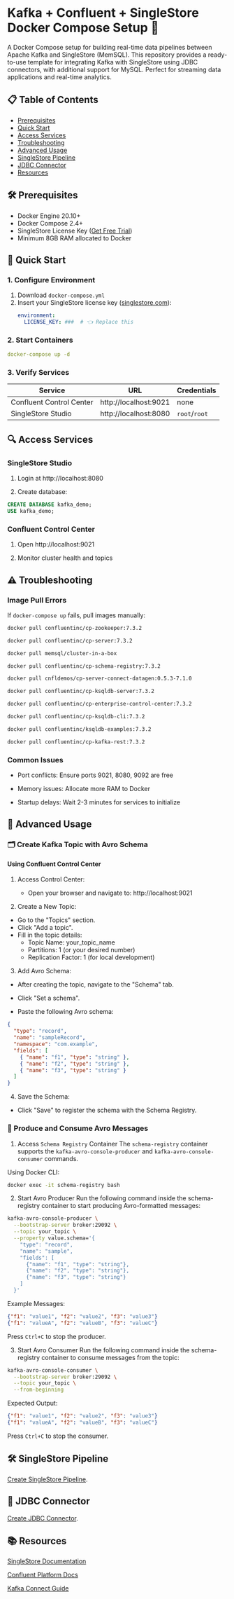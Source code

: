 # Kafka + Confluent + SingleStore Docker Compose Setup 🐳

A Docker Compose setup for building real-time data pipelines between Apache Kafka and SingleStore (MemSQL). This repository provides a ready-to-use template for integrating Kafka with SingleStore using JDBC connectors, with additional support for MySQL. Perfect for streaming data applications and real-time analytics.

## 📋 Table of Contents

- [Prerequisites](#-prerequisites)
- [Quick Start](#-quick-start)
- [Access Services](#-access-services)
- [Troubleshooting](#-troubleshooting)
- [Advanced Usage](#-advanced-usage)
- [SingleStore Pipeline](#-singlestore-pipeline)
- [JDBC Connector](#-jdbc-connector)
- [Resources](#-resources)

## 🛠 Prerequisites

- Docker Engine 20.10+
- Docker Compose 2.4+
- SingleStore License Key ([Get Free Trial](https://portal.singlestore.com))
- Minimum 8GB RAM allocated to Docker

## 🚀 Quick Start

### 1. Configure Environment

1. Download `docker-compose.yml`
2. Insert your SingleStore license key ([singlestore.com](https://www.singlestore.com/)):
   ```yaml
   environment:
     LICENSE_KEY: ###  # 👈 Replace this
   ```

### 2. Start Containers

```yaml
docker-compose up -d
```

### 3. Verify Services

| Service                  | URL                   | Credentials   |
| ------------------------ | --------------------- | ------------- |
| Confluent Control Center | http://localhost:9021 | none          |
| SingleStore Studio       | http://localhost:8080 | `root`/`root` |

## 🔍 Access Services

### SingleStore Studio

1. Login at http://localhost:8080

2. Create database:

```sql
CREATE DATABASE kafka_demo;
USE kafka_demo;
```

### Confluent Control Center

1. Open http://localhost:9021

2. Monitor cluster health and topics

## ⚠️ Troubleshooting

### Image Pull Errors

If `docker-compose up` fails, pull images manually:

```bash
docker pull confluentinc/cp-zookeeper:7.3.2

docker pull confluentinc/cp-server:7.3.2

docker pull memsql/cluster-in-a-box

docker pull confluentinc/cp-schema-registry:7.3.2

docker pull cnfldemos/cp-server-connect-datagen:0.5.3-7.1.0

docker pull confluentinc/cp-ksqldb-server:7.3.2

docker pull confluentinc/cp-enterprise-control-center:7.3.2

docker pull confluentinc/cp-ksqldb-cli:7.3.2

docker pull confluentinc/ksqldb-examples:7.3.2

docker pull confluentinc/cp-kafka-rest:7.3.2
```

### Common Issues

- Port conflicts: Ensure ports 9021, 8080, 9092 are free

- Memory issues: Allocate more RAM to Docker

- Startup delays: Wait 2-3 minutes for services to initialize

## 🔧 Advanced Usage

### 🗂 Create Kafka Topic with Avro Schema

#### Using Confluent Control Center

1. Access Control Center:

   - Open your browser and navigate to:
     http://localhost:9021

2. Create a New Topic:

- Go to the "Topics" section.
- Click "Add a topic".
- Fill in the topic details:
  - Topic Name: your_topic_name
  - Partitions: 1 (or your desired number)
  - Replication Factor: 1 (for local development)

3. Add Avro Schema:

- After creating the topic, navigate to the "Schema" tab.

- Click "Set a schema".

- Paste the following Avro schema:

```json
{
  "type": "record",
  "name": "sampleRecord",
  "namespace": "com.example",
  "fields": [
    { "name": "f1", "type": "string" },
    { "name": "f2", "type": "string" },
    { "name": "f3", "type": "string" }
  ]
}
```

4. Save the Schema:

- Click "Save" to register the schema with the Schema Registry.

### 📨 Produce and Consume **Avro** Messages

1. Access `Schema Registry` Container
   The `schema-registry` container supports the `kafka-avro-console-producer` and `kafka-avro-console-consumer` commands.

Using Docker CLI:

```bash
docker exec -it schema-registry bash
```

2. Start Avro Producer
   Run the following command inside the schema-registry container to start producing Avro-formatted messages:

```bash
kafka-avro-console-producer \
  --bootstrap-server broker:29092 \
  --topic your_topic \
  --property value.schema='{
    "type": "record",
    "name": "sample",
    "fields": [
      {"name": "f1", "type": "string"},
      {"name": "f2", "type": "string"},
      {"name": "f3", "type": "string"}
    ]
  }'
```

Example Messages:

```json
{"f1": "value1", "f2": "value2", "f3": "value3"}
{"f1": "valueA", "f2": "valueB", "f3": "valueC"}
```

Press `Ctrl+C` to stop the producer.

3. Start Avro Consumer
   Run the following command inside the schema-registry container to consume messages from the topic:

```bash
kafka-avro-console-consumer \
  --bootstrap-server broker:29092 \
  --topic your_topic \
  --from-beginning
```

Expected Output:

```json
{"f1": "value1", "f2": "value2", "f3": "value3"}
{"f1": "valueA", "f2": "valueB", "f3": "valueC"}
```

Press `Ctrl+C` to stop the consumer.

## 🛠 SingleStore Pipeline

[Create SingleStore Pipeline](https://github.com/Fahad-Alsubaihi/Kafka-Confluent-SingleStore-Docker-compose/blob/main/SingleStore-Pipeline-With-Kafka.md).

## 🔌 JDBC Connector

[Create JDBC Connector](https://github.com/Fahad-Alsubaihi/Kafka-SingleStore-Real-Time-Pipeline/blob/main/JDBC%20Connector.md).

## 📚 Resources

[SingleStore Documentation](https://docs.singlestore.com/)

[Confluent Platform Docs](https://docs.confluent.io/platform/current/index.html)

[Kafka Connect Guide](https://docs.confluent.io/platform/current/connect/index.html)
